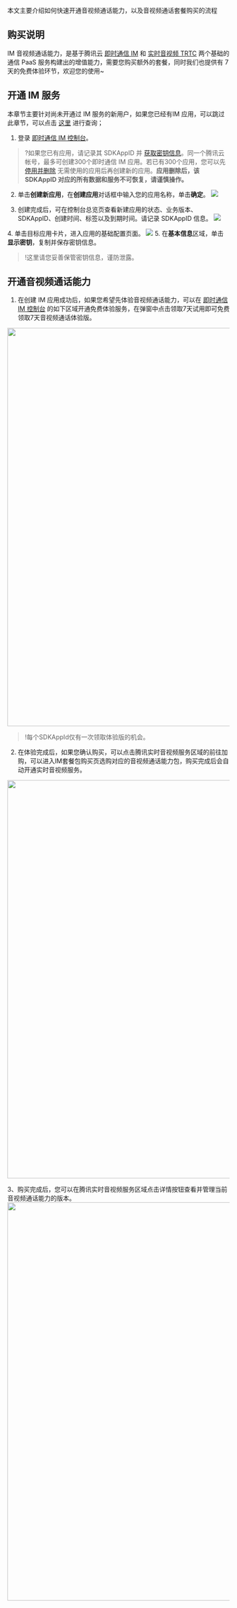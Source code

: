 本文主要介绍如何快速开通音视频通话能力，以及音视频通话套餐购买的流程

## 购买说明
IM 音视频通话能力，是基于腾讯云 [即时通信 IM](https://cloud.tencent.com/document/product/269/42440) 和 [实时音视频 TRTC](https://cloud.tencent.com/document/product/647/16788) 两个基础的通信 PaaS 服务构建出的增值能力，需要您购买额外的套餐，同时我们也提供有 7 天的免费体验环节，欢迎您的使用~


## 开通 IM 服务
本章节主要针对尚未开通过 IM 服务的新用户，如果您已经有IM 应用，可以跳过此章节，可以点击 [这里](https://console.cloud.tencent.com/im) 进行查询；

1. 登录 [即时通信 IM 控制台](https://console.cloud.tencent.com/im)。
>?如果您已有应用，请记录其 SDKAppID 并 [获取密钥信息](#step2)。同一个腾讯云帐号，最多可创建300个即时通信 IM 应用。若已有300个应用，您可以先 [停用并删除](https://cloud.tencent.com/document/product/269/32578#.E5.81.9C.E7.94.A8.2F.E5.88.A0.E9.99.A4.E5.BA.94.E7.94.A8) 无需使用的应用后再创建新的应用。**应用删除后，该 SDKAppID 对应的所有数据和服务不可恢复，请谨慎操作。**
>
2. 单击**创建新应用**，在**创建应用**对话框中输入您的应用名称，单击**确定**。
![](https://qcloudimg.tencent-cloud.cn/raw/febed2f15dee6ff09f066ba228c7fc27.png)

3. 创建完成后，可在控制台总览页查看新建应用的状态、业务版本、SDKAppID、创建时间、标签以及到期时间。请记录 SDKAppID 信息。
![](https://qcloudimg.tencent-cloud.cn/raw/dafcf805e22c15f6c0096bfb4e960528.png)

[](id:step2)
4. 单击目标应用卡片，进入应用的基础配置页面。
![](https://qcloudimg.tencent-cloud.cn/raw/e435332cda8d9ec7fea21bd95f7a0cba.png)
5. 在**基本信息**区域，单击**显示密钥**，复制并保存密钥信息。

>!这里请您妥善保管密钥信息，谨防泄露。


## 开通音视频通话能力
1. 在创建 IM 应用成功后，如果您希望先体验音视频通话能力，可以在 [即时通信 IM 控制台](https://console.cloud.tencent.com/im) 的如下区域开通免费体验服务，在弹窗中点击领取7天试用即可免费领取7天音视频通话体验版。
<img src="https://qcloudimg.tencent-cloud.cn/raw/9f72ed668b8a82b9301d9a5dbf24db12.png" width="900">


>!每个SDKAppId仅有一次领取体验版的机会。

2. 在体验完成后，如果您确认购买，可以点击腾讯实时音视频服务区域的前往加购，可以进入IM套餐包购买页选购对应的音视频通话能力包，购买完成后会自动开通实时音视频服务。
<img src="https://qcloudimg.tencent-cloud.cn/raw/9f9d4cac0ee9c88bb28e35c45c506b0c.png" width="900">



3、购买完成后，您可以在腾讯实时音视频服务区域点击详情按钮查看并管理当前音视频通话能力的版本。
<img src="https://qcloudimg.tencent-cloud.cn/raw/441d8ac3b6e5c4bb70884c002d85de05.png" width="900">





